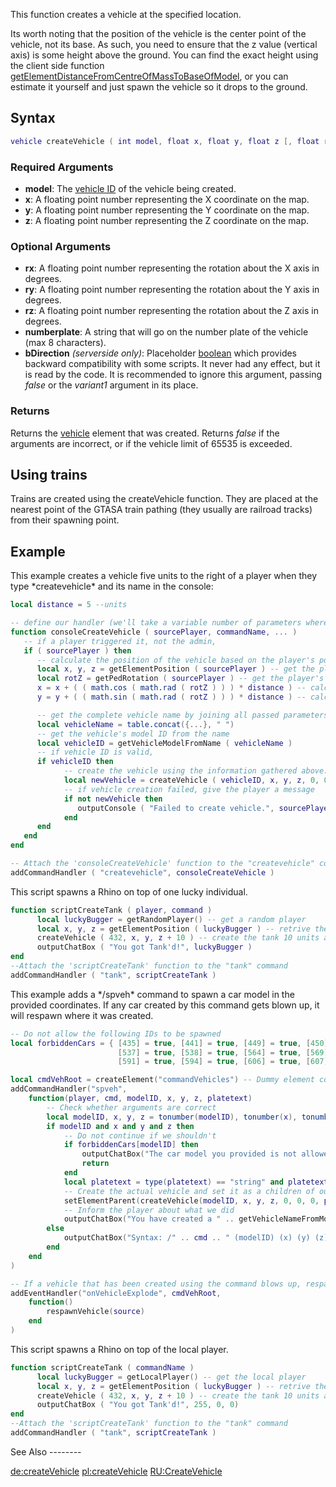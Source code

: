 This function creates a vehicle at the specified location.

Its worth noting that the position of the vehicle is the center point of the vehicle, not its base. As such, you need to ensure that the z value (vertical axis) is some height above the ground. You can find the exact height using the client side function [getElementDistanceFromCentreOfMassToBaseOfModel](/docs/getelementdistancefromcentreofmasstobaseofmodel.md "wikilink"), or you can estimate it yourself and just spawn the vehicle so it drops to the ground.

Syntax
------

``` lua
vehicle createVehicle ( int model, float x, float y, float z [, float rx, float ry, float rz, string numberplate, bool bDirection, int variant1, int variant2 ] )
```

### Required Arguments

-   **model**: The [vehicle ID](/docs/vehicle_ids.md "wikilink") of the vehicle being created.
-   **x**: A floating point number representing the X coordinate on the map.
-   **y**: A floating point number representing the Y coordinate on the map.
-   **z**: A floating point number representing the Z coordinate on the map.

### Optional Arguments

-   **rx**: A floating point number representing the rotation about the X axis in degrees.
-   **ry**: A floating point number representing the rotation about the Y axis in degrees.
-   **rz**: A floating point number representing the rotation about the Z axis in degrees.
-   **numberplate**: A string that will go on the number plate of the vehicle (max 8 characters).
-   **bDirection** *(serverside only)*: Placeholder [boolean](/docs/boolean.md "wikilink") which provides backward compatibility with some scripts. It never had any effect, but it is read by the code. It is recommended to ignore this argument, passing *false* or the *variant1* argument in its place.

### Returns

Returns the [vehicle](/docs/vehicle.md "wikilink") element that was created. Returns *false* if the arguments are incorrect, or if the vehicle limit of 65535 is exceeded.

Using trains
------------

Trains are created using the createVehicle function. They are placed at the nearest point of the GTASA train pathing (they usually are railroad tracks) from their spawning point.

Example
-------

<section name="Example 1: Server" class="server" show="true">
This example creates a vehicle five units to the right of a player when they type *createvehicle* and its name in the console:

``` lua
local distance = 5 --units

-- define our handler (we'll take a variable number of parameters where the name goes, because there are vehicle names with more than one word)
function consoleCreateVehicle ( sourcePlayer, commandName, ... )
   -- if a player triggered it, not the admin,
   if ( sourcePlayer ) then
      -- calculate the position of the vehicle based on the player's position and rotation:
      local x, y, z = getElementPosition ( sourcePlayer ) -- get the player's position
      local rotZ = getPedRotation ( sourcePlayer ) -- get the player's rotation around the Z axis in degrees
      x = x + ( ( math.cos ( math.rad ( rotZ ) ) ) * distance ) -- calculate the X position of the vehicle
      y = y + ( ( math.sin ( math.rad ( rotZ ) ) ) * distance ) -- calculate the Y position of the vehicle

      -- get the complete vehicle name by joining all passed parameters using Lua function table.concat
      local vehicleName = table.concat({...}, " ")
      -- get the vehicle's model ID from the name
      local vehicleID = getVehicleModelFromName ( vehicleName )
      -- if vehicle ID is valid,
      if vehicleID then
            -- create the vehicle using the information gathered above:
            local newVehicle = createVehicle ( vehicleID, x, y, z, 0, 0, rotZ )
            -- if vehicle creation failed, give the player a message
            if not newVehicle then
               outputConsole ( "Failed to create vehicle.", sourcePlayer )
            end
      end
   end
end

-- Attach the 'consoleCreateVehicle' function to the "createvehicle" command
addCommandHandler ( "createvehicle", consoleCreateVehicle )
```

</section>
<section name="Example 2: Server" class="server" show="false">
This script spawns a Rhino on top of one lucky individual.

``` lua
function scriptCreateTank ( player, command )
      local luckyBugger = getRandomPlayer() -- get a random player
      local x, y, z = getElementPosition ( luckyBugger ) -- retrive the player's position
      createVehicle ( 432, x, y, z + 10 ) -- create the tank 10 units above them
      outputChatBox ( "You got Tank'd!", luckyBugger )
end
--Attach the 'scriptCreateTank' function to the "tank" command
addCommandHandler ( "tank", scriptCreateTank )
```

</section>
<section name="Example 3: Server" class="server" show="false">
This example adds a */spveh* command to spawn a car model in the provided coordinates. If any car created by this command gets blown up, it will respawn where it was created.

``` lua
-- Do not allow the following IDs to be spawned
local forbiddenCars = { [435] = true, [441] = true, [449] = true, [450] = true, [464] = true, [465] = true, [501] = true,
                        [537] = true, [538] = true, [564] = true, [569] = true, [570] = true, [584] = true, [590] = true,
                        [591] = true, [594] = true, [606] = true, [607] = true, [608] = true, [610] = true, [611] = true }

local cmdVehRoot = createElement("commandVehicles") -- Dummy element containing the cars that this command has created
addCommandHandler("spveh",
    function(player, cmd, modelID, x, y, z, platetext)
        -- Check whether arguments are correct
        local modelID, x, y, z = tonumber(modelID), tonumber(x), tonumber(y), tonumber(z)
        if modelID and x and y and z then
            -- Do not continue if we shouldn't
            if forbiddenCars[modelID] then
                outputChatBox("The car model you provided is not allowed.", player, 255, 0, 0)
                return
            end
            local platetext = type(platetext) == "string" and platetext or "PRIVATE"
            -- Create the actual vehicle and set it as a children of our dummy element
            setElementParent(createVehicle(modelID, x, y, z, 0, 0, 0, platetext), cmdVehRoot)
            -- Inform the player about what we did
            outputChatBox("You have created a " .. getVehicleNameFromModel(modelID) .. " (model ID: " .. modelID .. ") at " .. table.concat({ x, y, z }, ", ") .. " with numberplate " .. platetext .. " successfully.", player, 0, 255, 0)
        else
            outputChatBox("Syntax: /" .. cmd .. " (modelID) (x) (y) (z) [numberplate]", player, 255, 255, 255)
        end
    end
)

-- If a vehicle that has been created using the command blows up, respawn it where it was created
addEventHandler("onVehicleExplode", cmdVehRoot,
    function()
        respawnVehicle(source)
    end
)
```

</section>
<section name="Example 3: Client" class="client" show="true">
This script spawns a Rhino on top of the local player.

``` lua
function scriptCreateTank ( commandName )
      local luckyBugger = getLocalPlayer() -- get the local player
      local x, y, z = getElementPosition ( luckyBugger ) -- retrive the player's position
      createVehicle ( 432, x, y, z + 10 ) -- create the tank 10 units above them
      outputChatBox ( "You got Tank'd!", 255, 0, 0)
end
--Attach the 'scriptCreateTank' function to the "tank" command
addCommandHandler ( "tank", scriptCreateTank )
```

</section>
See Also
--------

[de:createVehicle](/docs/de-createvehicle.md "wikilink") [pl:createVehicle](/docs/pl-createvehicle.md "wikilink") [RU:CreateVehicle](/docs/ru-createvehicle.md "wikilink")
